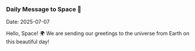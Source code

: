 ### Daily Message to Space 🌌
Date: 2025-07-07

Hello, Space! 🌍 We are sending our greetings to the universe from Earth on this beautiful day!
